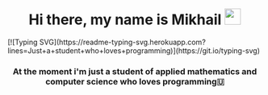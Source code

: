 <h1 align="center">Hi there, my name is Mikhail</a> 
<img src="https://github.com/blackcater/blackcater/raw/main/images/Hi.gif" height="32"/></h1>
[![Typing SVG](https://readme-typing-svg.herokuapp.com?lines=Just+a+student+who+loves+programming)](https://git.io/typing-svg)
<h3 align="center">At the moment i'm just a student of applied mathematics and computer science who loves programming🇺</h3>
